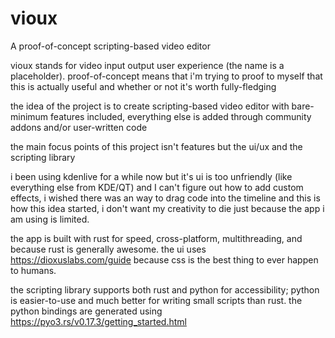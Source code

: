 # vioux
A proof-of-concept scripting-based video editor

vioux stands for video input output user experience (the name is a placeholder).
proof-of-concept means that i'm trying to proof to myself that this is actually useful and whether or not it's worth fully-fledging

the idea of the project is to create scripting-based video editor with bare-minimum features included, everything else is added through community addons and/or user-written code

the main focus points of this project isn't features but the ui/ux and the scripting library

i been using kdenlive for a while now but it's ui is too unfriendly (like everything else from KDE/QT) and I can't figure out how to add custom effects, i wished there was an way to drag code into the timeline and this is how this idea started, i don't want my creativity to die just because the app i am using is limited.

the app is built with rust for speed, cross-platform, multithreading, and because rust is generally awesome.
the ui uses https://dioxuslabs.com/guide because css is the best thing to ever happen to humans.

the scripting library supports both rust and python for accessibility; python is easier-to-use and much better for writing small scripts than rust.
the python bindings are generated using https://pyo3.rs/v0.17.3/getting_started.html
